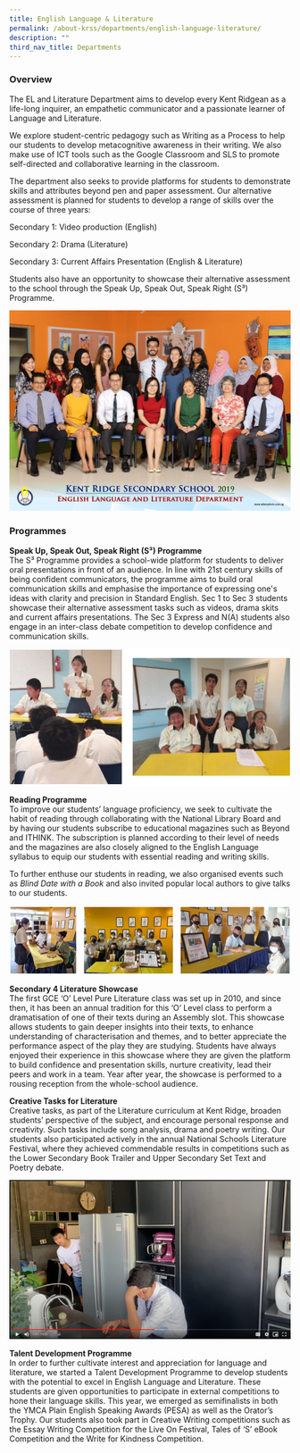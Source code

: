```yaml
---
title: English Language & Literature
permalink: /about-krss/departments/english-language-literature/
description: ""
third_nav_title: Departments
---
```

### Overview

The EL and Literature Department aims to develop every Kent Ridgean as a life-long inquirer, an empathetic communicator and a passionate learner of Language and Literature.

We explore student-centric pedagogy such as Writing as a Process to help our students to develop metacognitive awareness in their writing. We also make use of ICT tools such as the Google Classroom and SLS to promote self-directed and collaborative learning in the classroom.

The department also seeks to provide platforms for students to demonstrate skills and attributes beyond pen and paper assessment. Our alternative assessment is planned for students to develop a range of skills over the course of three years:

Secondary 1: Video production (English)

Secondary 2: Drama (Literature)

Secondary 3: Current Affairs Presentation (English & Literature)

Students also have an opportunity to showcase their alternative assessment to the school through the Speak Up, Speak Out, Speak Right (S³) Programme.

![English Language and Literature Department](/images/english-language-and-literature-department-2-1024x731.jpg)

### Programmes

**Speak Up, Speak Out, Speak Right (S³) Programme** <br>
The S³ Programme provides a school-wide platform for students to deliver oral presentations in front of an audience. In line with 21st century skills of being confident communicators, the programme aims to build oral communication skills and emphasise the importance of expressing one's ideas with clarity and precision in Standard English. Sec 1 to Sec 3 students showcase their alternative assessment tasks such as videos, drama skits and current affairs presentations. The Sec 3 Express and N(A) students also engage in an inter-class debate competition to develop confidence and communication skills.

![Speak Up, Speak Out, Speak Right (S³) Programme](/images/eng1.png)

**Reading Programme** <br>
To improve our students’ language proficiency, we seek to cultivate the habit of reading through collaborating with the National Library Board and by having our students subscribe to educational magazines such as Beyond and ITHINK. The subscription is planned according to their level of needs and the magazines are also closely aligned to the English Language syllabus to equip our students with essential reading and writing skills.

To further enthuse our students in reading, we also organised events such as _Blind Date with a Book_ and also invited popular local authors to give talks to our students.

![Reading Programme](/images/eng2.png)

**Secondary 4 Literature Showcase** <br>
The first GCE ‘O’ Level Pure Literature class was set up in 2010, and since then, it has been an annual tradition for this ‘O’ Level class to perform a dramatisation of one of their texts during an Assembly slot. This showcase allows students to gain deeper insights into their texts, to enhance understanding of characterisation and themes, and to better appreciate the performance aspect of the play they are studying. Students have always enjoyed their experience in this showcase where they are given the platform to build confidence and presentation skills, nurture creativity, lead their peers and work in a team. Year after year, the showcase is performed to a rousing reception from the whole-school audience.

**Creative Tasks for Literature** <br>
Creative tasks, as part of the Literature curriculum at Kent Ridge, broaden students’ perspective of the subject, and encourage personal response and creativity. Such tasks include song analysis, drama and poetry writing. Our students also participated actively in the annual National Schools Literature Festival, where they achieved commendable results in competitions such as the Lower Secondary Book Trailer and Upper Secondary Set Text and Poetry debate.

![Creative Tasks for Literature](/images/EL3.png)

**Talent Development Programme** <br>
In order to further cultivate interest and appreciation for language and literature, we started a Talent Development Programme to develop students with the potential to excel in English Language and Literature. These students are given opportunities to participate in external competitions to hone their language skills. This year, we emerged as semifinalists in both the YMCA Plain English Speaking Awards (PESA) as well as the Orator’s Trophy. Our students also took part in Creative Writing competitions such as the Essay Writing Competition for the Live On Festival, Tales of ‘S’ eBook Competition and the Write for Kindness Competition.